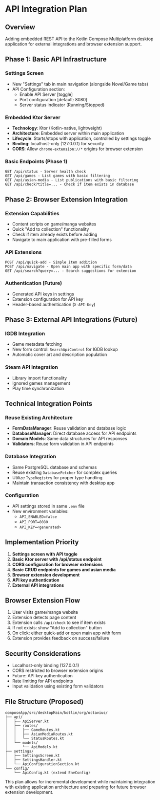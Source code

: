 # API Integration Plan

## Overview
Adding embedded REST API to the Kotlin Compose Multiplatform desktop application for external integrations and browser extension support.

## Phase 1: Basic API Infrastructure

### Settings Screen
- New "Settings" tab in main navigation (alongside Novel/Game tabs)
- API Configuration section:
  - Enable API Server [toggle]
  - Port configuration [default: 8080]
  - Server status indicator (Running/Stopped)

### Embedded Ktor Server
- **Technology**: Ktor (Kotlin-native, lightweight)
- **Architecture**: Embedded server within main application
- **Lifecycle**: Starts/stops with application, controlled by settings toggle
- **Binding**: localhost-only (127.0.0.1) for security
- **CORS**: Allow `chrome-extension://*` origins for browser extension

### Basic Endpoints (Phase 1)
```
GET /api/status - Server health check
GET /api/games - List games with basic filtering
GET /api/asian-media - List publications with basic filtering
GET /api/check?title=... - Check if item exists in database
```

## Phase 2: Browser Extension Integration

### Extension Capabilities
- Content scripts on game/manga websites
- Quick "Add to collection" functionality
- Check if item already exists before adding
- Navigate to main application with pre-filled forms

### API Extensions
```
POST /api/quick-add - Simple item addition
POST /api/navigate - Open main app with specific form/data
GET /api/search?query=... - Search suggestions for extension
```

### Authentication (Future)
- Generated API keys in settings
- Extension configuration for API key
- Header-based authentication (`X-API-Key`)

## Phase 3: External API Integrations (Future)

### IGDB Integration
- Game metadata fetching
- New form control: `SearchApiControl` for IGDB lookup
- Automatic cover art and description population

### Steam API Integration
- Library import functionality
- Ignored games management
- Play time synchronization

## Technical Integration Points

### Reuse Existing Architecture
- **FormDataManager**: Reuse validation and database logic
- **DatabaseManager**: Direct database access for API endpoints
- **Domain Models**: Same data structures for API responses
- **Validators**: Reuse form validation in API endpoints

### Database Integration
- Same PostgreSQL database and schemas
- Reuse existing `DatabaseFetcher` for complex queries
- Utilize `TypeRegistry` for proper type handling
- Maintain transaction consistency with desktop app

### Configuration
- API settings stored in same `.env` file
- New environment variables:
  - `API_ENABLED=false`
  - `API_PORT=8080`
  - `API_KEY=<generated>`

## Implementation Priority
1. **Settings screen with API toggle**
2. **Basic Ktor server with /api/status endpoint**
3. **CORS configuration for browser extensions**
4. **Basic CRUD endpoints for games and asian media**
5. **Browser extension development**
6. **API key authentication**
7. **External API integrations**

## Browser Extension Flow
1. User visits game/manga website
2. Extension detects page content
3. Extension calls `/api/check` to see if item exists
4. If not exists: show "Add to collection" button
5. On click: either quick-add or open main app with form
6. Extension provides feedback on success/failure

## Security Considerations
- Localhost-only binding (127.0.0.1)
- CORS restricted to browser extension origins
- Future: API key authentication
- Rate limiting for API endpoints
- Input validation using existing form validators

## File Structure (Proposed)
```
composeApp/src/desktopMain/kotlin/org/octavius/
├── api/
│   ├── ApiServer.kt
│   ├── routes/
│   │   ├── GameRoutes.kt
│   │   ├── AsianMediaRoutes.kt
│   │   └── StatusRoutes.kt
│   └── models/
│       └── ApiModels.kt
├── settings/
│   ├── SettingsScreen.kt
│   ├── SettingsHandler.kt
│   └── ApiConfigurationSection.kt
└── config/
    └── ApiConfig.kt (extend EnvConfig)
```

This plan allows for incremental development while maintaining integration with existing application architecture and preparing for future browser extension development.